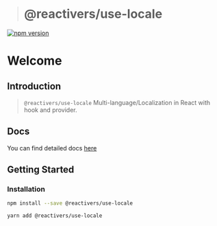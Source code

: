 > # @reactivers/use-locale

[![npm version](https://badge.fury.io/js/@reactivers%2Fuse-locale.svg)](//www.npmjs.com/package/@reactivers/use-locale)

# Welcome

## Introduction

> ```@reactivers/use-locale``` Multi-language/Localization in React with hook and provider.

## Docs
You can find detailed docs [here](https://hooks.reactivers.com/use-locale)

## Getting Started

### Installation

```bash
npm install --save @reactivers/use-locale

yarn add @reactivers/use-locale
```